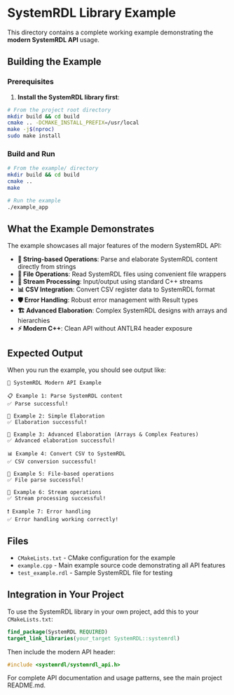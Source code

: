 # SystemRDL Library Example

This directory contains a complete working example demonstrating the **modern SystemRDL API** usage.

## Building the Example

### Prerequisites

1. **Install the SystemRDL library first**:

```bash
# From the project root directory
mkdir build && cd build
cmake .. -DCMAKE_INSTALL_PREFIX=/usr/local
make -j$(nproc)
sudo make install
```

### Build and Run

```bash
# From the example/ directory
mkdir build && cd build
cmake ..
make

# Run the example
./example_app
```

## What the Example Demonstrates

The example showcases all major features of the modern SystemRDL API:

- **🚀 String-based Operations**: Parse and elaborate SystemRDL content directly from strings
- **📁 File Operations**: Read SystemRDL files using convenient file wrappers
- **🌊 Stream Processing**: Input/output using standard C++ streams
- **📊 CSV Integration**: Convert CSV register data to SystemRDL format
- **🛡️ Error Handling**: Robust error management with Result types
- **🏗️ Advanced Elaboration**: Complex SystemRDL designs with arrays and hierarchies
- **⚡ Modern C++**: Clean API without ANTLR4 header exposure

## Expected Output

When you run the example, you should see output like:

```text
🚀 SystemRDL Modern API Example

📋 Example 1: Parse SystemRDL content
✅ Parse successful!

🚀 Example 2: Simple Elaboration
✅ Elaboration successful!

🎯 Example 3: Advanced Elaboration (Arrays & Complex Features)
✅ Advanced elaboration successful!

📊 Example 4: Convert CSV to SystemRDL
✅ CSV conversion successful!

📁 Example 5: File-based operations
✅ File parse successful!

🌊 Example 6: Stream operations
✅ Stream processing successful!

❗ Example 7: Error handling
✅ Error handling working correctly!
```

## Files

- `CMakeLists.txt` - CMake configuration for the example
- `example.cpp` - Main example source code demonstrating all API features
- `test_example.rdl` - Sample SystemRDL file for testing

## Integration in Your Project

To use the SystemRDL library in your own project, add this to your `CMakeLists.txt`:

```cmake
find_package(SystemRDL REQUIRED)
target_link_libraries(your_target SystemRDL::systemrdl)
```

Then include the modern API header:

```cpp
#include <systemrdl/systemrdl_api.h>
```

For complete API documentation and usage patterns, see the main project README.md.
